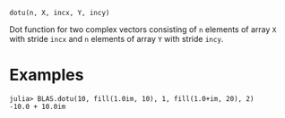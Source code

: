```
dotu(n, X, incx, Y, incy)
```

Dot function for two complex vectors consisting of `n` elements of array `X` with stride `incx` and `n` elements of array `Y` with stride `incy`.

# Examples

```jldoctest
julia> BLAS.dotu(10, fill(1.0im, 10), 1, fill(1.0+im, 20), 2)
-10.0 + 10.0im
```
